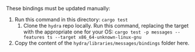 These bindings must be updated manually:

1. Run this command in this directory: `cargo test`
   1. Clone the `hydra` repo locally. Run this command, replacing the target with the appropriate one for your OS: `cargo test -p messages --features ts --target x86_64-unknown-linux-gnu`
2. Copy the content of the `hydra/libraries/messages/bindings` folder here.